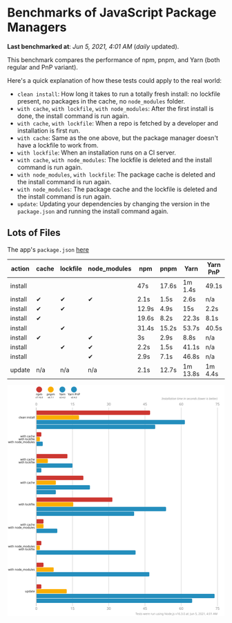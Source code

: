 # Benchmarks of JavaScript Package Managers

**Last benchmarked at**: _Jun 5, 2021, 4:01 AM_ (_daily_ updated).

This benchmark compares the performance of npm, pnpm, and Yarn (both regular and PnP variant).

Here's a quick explanation of how these tests could apply to the real world:

- `clean install`: How long it takes to run a totally fresh install: no lockfile present, no packages in the cache, no `node_modules` folder.
- `with cache`, `with lockfile`, `with node_modules`: After the first install is done, the install command is run again.
- `with cache`, `with lockfile`: When a repo is fetched by a developer and installation is first run.
- `with cache`: Same as the one above, but the package manager doesn't have a lockfile to work from.
- `with lockfile`: When an installation runs on a CI server.
- `with cache`, `with node_modules`: The lockfile is deleted and the install command is run again.
- `with node_modules`, `with lockfile`: The package cache is deleted and the install command is run again.
- `with node_modules`: The package cache and the lockfile is deleted and the install command is run again.
- `update`: Updating your dependencies by changing the version in the `package.json` and running the install command again.

## Lots of Files

The app's `package.json` [here](https://github.com/pnpm/pnpm.github.io/blob/main/benchmarks/fixtures/alotta-files/package.json)

| action  | cache | lockfile | node_modules| npm | pnpm | Yarn | Yarn PnP |
| ---     | ---   | ---      | ---         | --- | ---  | ---  | ---      |
| install |       |          |             | 47s | 17.6s | 1m 1.4s | 49.1s |
| install | ✔     | ✔        | ✔           | 2.1s | 1.5s | 2.6s | n/a |
| install | ✔     | ✔        |             | 12.9s | 4.9s | 15s | 2.2s |
| install | ✔     |          |             | 19.6s | 8.2s | 22.3s | 8.1s |
| install |       | ✔        |             | 31.4s | 15.2s | 53.7s | 40.5s |
| install | ✔     |          | ✔           | 3s | 2.9s | 8.8s | n/a |
| install |       | ✔        | ✔           | 2.2s | 1.5s | 41.1s | n/a |
| install |       |          | ✔           | 2.9s | 7.1s | 46.8s | n/a |
| update  | n/a   | n/a      | n/a         | 2.1s | 12.7s | 1m 13.8s | 1m 4.4s |

![Graph of the alotta-files results](../../static/img/benchmarks/alotta-files.svg)